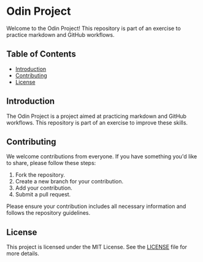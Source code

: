 # Odin Project

Welcome to the Odin Project! This repository is part of an exercise to practice markdown and GitHub workflows.

## Table of Contents

- [Introduction](#introduction)
- [Contributing](#contributing)
- [License](#license)

## Introduction
The Odin Project is a project aimed at practicing markdown and GitHub workflows. This repository is part of an exercise to improve these skills.

## Contributing

We welcome contributions from everyone. If you have something you'd like to share, please follow these steps:

1. Fork the repository.
2. Create a new branch for your contribution.
3. Add your contribution.
4. Submit a pull request.

Please ensure your contribution includes all necessary information and follows the repository guidelines.

## License

This project is licensed under the MIT License. See the [LICENSE](LICENSE) file for more details.

